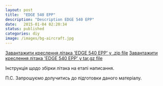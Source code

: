 ```yaml
---
layout: post
title:  "EDGE 540 EPP"
description: "Description EDGE 540 EPP"
date:   2015-01-04 02:20:34
status: published
categories: diy
image: /images/bg-aircraft.jpg
---
```


<section class="downloads">
  <a class="zip_download_link" href="https://github.com/modelism/diy.aircraft.edge_540_epp/zipball/master">Завантажити креслення літака 'EDGE 540 EPP' у .zip file</a>
  <a class="tar_download_link" href="https://github.com/modelism/diy.aircraft.edge_540_epp/tarball/master">Завантажити креслення літака 'EDGE 540 EPP' у tar.gz file</a>
</section>

Інструкція щодо збірки літака на етапі написання. 

П.С. Запрошуємо долучитись до підготовки даного матеріалу.
